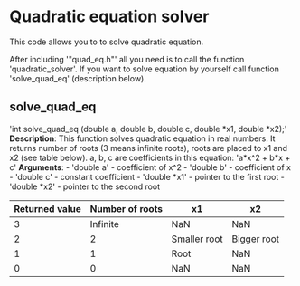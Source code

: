 # Quadratic equation solver

This code allows you to to solve quadratic equation. 

After including '"quad_eq.h"' all you need is to call the function 'quadratic_solver'. If you want to solve equation by yourself call function 'solve_quad_eq' (description below).

## solve_quad_eq
'int solve_quad_eq (double a, double b, double c, double *x1, double *x2);'
**Description**:
    This function solves quadratic equation in real numbers. It returns number of roots (3 means infinite roots), roots are placed to x1 and x2 (see table below). a, b, c are coefficients in this equation: 'a\*x^2 + b\*x + c'
**Arguments**:
    - 'double a' - coefficient of x^2
    - 'double b' - coefficient of x
    - 'double c' - constant coefficient
    - 'double *x1' - pointer to the first root
    - 'double *x2' - pointer to the second root
    
| Returned value | Number of roots | x1 | x2 |
| --- | --- | --- | --- |
| 3 | Infinite | NaN | NaN |
| 2 | 2 | Smaller root | Bigger root |
| 1 | 1 | Root | NaN |
| 0 | 0 | NaN | NaN |

